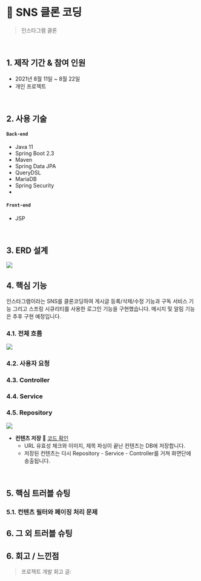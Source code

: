 # :pushpin: SNS 클론 코딩
>인스타그램 클론 
>  

</br>

## 1. 제작 기간 & 참여 인원
- 2021년 8월 11일 ~ 8월 22일
- 개인 프로젝트

</br>

## 2. 사용 기술
#### `Back-end`
  - Java 11
  - Spring Boot 2.3
  - Maven
  - Spring Data JPA
  - QueryDSL
  - MariaDB
  - Spring Security
  - 
#### `Front-end`
  - JSP

</br>

## 3. ERD 설계
![](https://user-images.githubusercontent.com/62270305/144554055-7d044627-f2c9-49f5-84a9-4f159c296e5c.png)


## 4. 핵심 기능
인스타그램이라는 SNS를 클론코딩하여
게시글 등록/삭제/수정 기능과 구독 서비스 기능 그리고 스프링 시큐리티를 사용한 로그인 기능을 구현했습니다.
메시지 및 알림 기능은 추후 구현 예정입니다.

### 4.1. 전체 흐름
![](https://user-images.githubusercontent.com/62270305/145223241-79f3b5af-d5ce-48d9-a9ce-e407116e58f5.png)

### 4.2. 사용자 요청

### 4.3. Controller



### 4.4. Service



### 4.5. Repository

![](https://zuminternet.github.io/images/portal/post/2019-04-22-ZUM-Pilot-integer/flow_repo.png)

- **컨텐츠 저장** :pushpin: [코드 확인]()
  - URL 유효성 체크와 이미지, 제목 파싱이 끝난 컨텐츠는 DB에 저장합니다.
  - 저장된 컨텐츠는 다시 Repository - Service - Controller를 거쳐 화면단에 송출됩니다.

</div>
</details>

</br>

## 5. 핵심 트러블 슈팅
### 5.1. 컨텐츠 필터와 페이징 처리 문제


## 6. 그 외 트러블 슈팅


## 6. 회고 / 느낀점
>프로젝트 개발 회고 글: 
